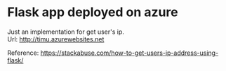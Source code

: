 # Flask app deployed on azure
Just an implementation for get user's ip.<br>
Url: http://timu.azurewebsites.net <br>

Reference: https://stackabuse.com/how-to-get-users-ip-address-using-flask/
